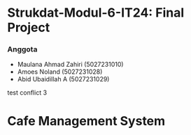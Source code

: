 # Strukdat-Modul-6-IT24: Final Project

### Anggota

- Maulana Ahmad Zahiri (5027231010)
- Amoes Noland (5027231028)
- Abid Ubaidillah A (5027231029)

test conflict 3

# Cafe Management System
